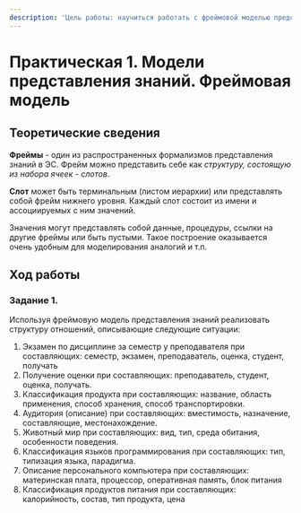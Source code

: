 ```yaml
---
description: 'Цель работы: научиться работать с фреймовой моделью представления знаний'
---
```


# Практическая 1. Модели представления знаний. Фреймовая модель

## Теоретические сведения 

**Фреймы** - один из распространенных формализмов представления знаний в ЭС. Фрейм можно представить себе как _структуру, состоящую из набора ячеек - слотов_.

**Слот** может быть терминальным \(листом иерархии\) или представлять собой фрейм нижнего уровня. Каждый слот состоит из имени и ассоциируемых с ним значений. 

Значения могут представлять собой данные, процедуры, ссылки на другие фреймы или быть пустыми. Такое построение оказывается очень удобным для моделирования аналогий и т.п.

## Ход работы

### Задание 1. 

Используя фреймовую модель представления знаний реализовать структуру отношений, описывающие следующие ситуации:

1. Экзамен по дисциплине за семестр у преподавателя при составляющих: семестр, экзамен, преподаватель, оценка, студент, получать
2. Получение оценки при составляющих: преподаватель, студент, оценка, получать.
3. Классификация продукта при составляющих: название, область применения, способ хранения, способ транспортировки.
4. Аудитория \(описание\) при составляющих: вместимость, назначение, составляющие, местонахождение.
5. Животный мир при составляющих: вид, тип, среда обитания, особенности поведения.
6. Классификация языков программирования при составляющих: тип, типизация языка, парадигма.
7. Описание персонального компьютера при составляющих: материнская плата, процессор, оперативная память, блок питания
8. Классификация продуктов питания при составляющих: калорийность, состав, тип продукта, цена



